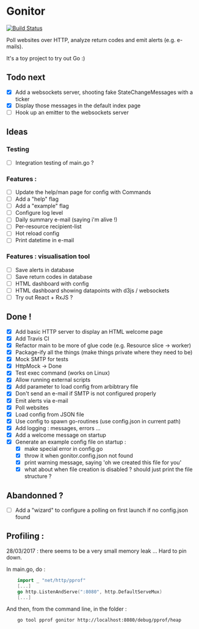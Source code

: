 # Gonitor
[![Build Status](https://travis-ci.org/Kehrlann/gonitor.svg?branch=master)](https://travis-ci.org/Kehrlann/gonitor)

Poll websites over HTTP, analyze return codes and emit alerts (e.g. e-mails).

It's a toy project to try out Go :)

## Todo next
- [x] Add a websockets server, shooting fake StateChangeMessages with a ticker
- [x] Display those messages in the default index page
- [ ] Hook up an emitter to the websockets server

## Ideas
### Testing 
- [ ] Integration testing of main.go ?

### Features :
- [ ] Update the help/man page for config with Commands
- [ ] Add a "help" flag
- [ ] Add a "example" flag
- [ ] Configure log level
- [ ] Daily summary e-mail (saying i'm alive !) 
- [ ] Per-resource recipient-list
- [ ] Hot reload config
- [ ] Print datetime in e-mail

### Features : visualisation tool
- [ ] Save alerts in database
- [ ] Save return codes in database
- [ ] HTML dashboard with config
- [ ] HTML dashboard showing datapoints with d3js / websockets
- [ ] Try out React + RxJS ?

## Done !
- [x] Add basic HTTP server to display an HTML welcome page
- [x] Add Travis CI
- [x] Refactor main to be more of glue code (e.g. Resource slice -> worker)
- [x] Package-ify all the things (make things private where they need to be)
- [x] Mock SMTP for tests
- [x] HttpMock -> Done
- [x] Test exec command (works on Linux)
- [x] Allow running external scripts
- [x] Add parameter to load config from arbibtrary file
- [x] Don't send an e-mail if SMTP is not configured properly
- [x] Emit alerts via e-mail
- [x] Poll websites
- [x] Load config from JSON file
- [x] Use config to spawn go-routines (use config.json in current path)
- [x] Add logging : messages, errors ...
- [x] Add a welcome message on startup
- [x] Generate an example config file on startup : 
    - [x] make special error in config.go 
    - [x] throw it when gonitor.config.json not found  
    - [x] print warning message, saying 'oh we created this file for you'
    - [x] what about when file creation is disabled ? should just print the file structure ?

## Abandonned ? 
- [ ] Add a "wizard" to configure a polling on first launch if no config.json found

## Profiling :
28/03/2017 : there seems to be a very small memory leak ... Hard to pin down.

In main.go, do :
```go
    import _ "net/http/pprof"
    [...]
	go http.ListenAndServe(":8080", http.DefaultServeMux)
    [...]
```

And then, from the command line, in the folder :
```sh
    go tool pprof gonitor http://localhost:8080/debug/pprof/heap
```
